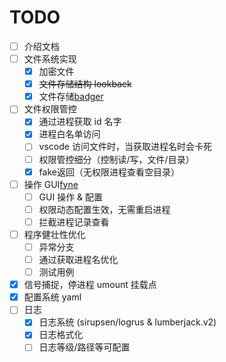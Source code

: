 
# TODO

- [ ] 介绍文档
- [ ] 文件系统实现
  - [x] 加密文件
  - [x] ~~文件存储结构 lookback~~
  - [x] 文件存储[badger](https://github.com/dgraph-io/badger)
- [ ] 文件权限管控
  - [x] 通过进程获取 id 名字
  - [x] 进程白名单访问
  - [ ] vscode 访问文件时，当获取进程名时会卡死
  - [ ] 权限管控细分（控制读/写，文件/目录）
  - [x] fake返回（无权限进程查看空目录）
- [ ] 操作 GUI[fyne](https://github.com/fyne-io/fyne)
  - [ ] GUI 操作 & 配置
  - [ ] 权限动态配置生效，无需重启进程
  - [ ] 拦截进程记录查看
- [ ] 程序健壮性优化
  - [ ] 异常分支
  - [ ] 通过获取进程名优化
  - [ ] 测试用例
- [x] 信号捕捉，停进程 umount 挂载点
- [x] 配置系统 yaml
- [ ] 日志
  - [x] 日志系统 (sirupsen/logrus & lumberjack.v2)
  - [x] 日志格式化
  - [ ] 日志等级/路径等可配置
